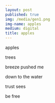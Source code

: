 ```yaml
---
layout: post
published: true
img: /media/gen1.png
img-name: apples
medium: digital
title: apples
---
```

  
  
apples  

trees  

breeze pushed me

down to the water

trust sees

be free
